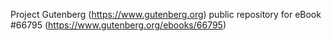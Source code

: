 Project Gutenberg (https://www.gutenberg.org) public repository for
eBook #66795 (https://www.gutenberg.org/ebooks/66795)
